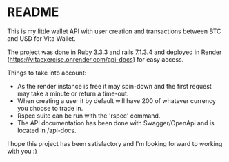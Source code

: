 # README

This is my little wallet API with user creation and transactions between BTC and USD for Vita Wallet.

The project was done in Ruby 3.3.3 and rails 7.1.3.4 and deployed in Render (https://vitaexercise.onrender.com/api-docs) for easy access.

Things to take into account:
 - As the render instance is free it may spin-down and the first request may take a minute or return a time-out.
 - When creating a user it by default will have 200 of whatever currency you choose to trade in.
 - Rspec suite can be run with the 'rspec' command.
 - The API documentation has been done with Swagger/OpenApi and is located in /api-docs.

I hope this project has been satisfactory and I'm looking forward to working with you :)
